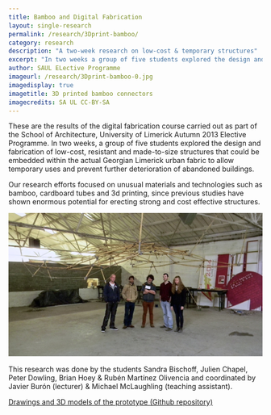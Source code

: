 ```yaml
---
title: Bamboo and Digital Fabrication
layout: single-research
permalink: /research/3Dprint-bamboo/
category: research
description: "A two-week research on low-cost & temporary structures"
excerpt: "In two weeks a group of five students explored the design and fabrication of low-cost, resistant and made-to-size structures that could be embedded within the actual Georgian Limerick urban fabric to allow temporary uses and prevent further deterioration of abandoned buildings"
author: SAUL ELective Programme
imageurl: /research/3Dprint-bamboo-0.jpg
imagedisplay: true
imagetitle: 3D printed bamboo connectors
imagecredits: SA UL CC-BY-SA
---
```


These are the results of the digital fabrication course carried out as part of the School of Architecture, University of Limerick Autumn 2013 Elective Programme. In two weeks, a group of five students explored the design and fabrication of low-cost, resistant and made-to-size structures that could be embedded within the actual Georgian Limerick urban fabric to allow temporary uses and prevent further deterioration of abandoned buildings.

Our research efforts focused on unusual materials and technologies such as bamboo, cardboard tubes and 3d printing, since previous studies have shown enormous potential for erecting strong and cost effective structures.

<img src="/img/research/3Dprint-bamboo-1.jpg" />

This research was done by the students Sandra Bischoff, Julien Chapel, Peter Dowling, Brian Hoey & Rubén Martínez Olivencia and coordinated by Javier Burón (lecturer) & Michael McLaughling (teaching assistant).

[Drawings and 3D models of the prototype (Github repository)](https://github.com/FabLabLimerick/bamboo-3dprinter-elective)


